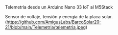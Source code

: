 Telemetria desde un Arduino Nano 33 IoT al M5Stack

Sensor de voltaje, tensión y energía de la placa solar.
(https://github.com/AmigusLabs/BarcoSolar20-21/blob/main/Telemetria/telemetria.jpeg)